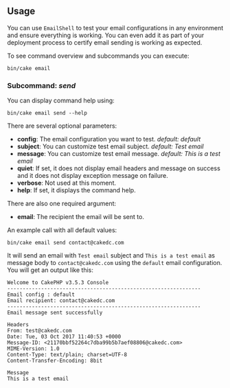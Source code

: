 ## Usage

You can use `EmailShell` to test your email configurations in any environment and ensure everything is working. You can even add it as part of your deployment process to certify email sending is working as expected.

To see command overview and subcommands you can execute:

```
bin/cake email
```

### Subcommand: *send*

You can display command help using:

```
bin/cake email send --help
```

There are several optional parameters:

* **config**: The email configuration you want to test. *default: default*
* **subject**: You can customize test email subject. *default: Test email* 
* **message**: You can customize test email message. *default: This is a test email* 
* **quiet**: If set, it does not display email headers and message on success and it does not display exception message on failure.
* **verbose**: Not used at this moment.
* **help**: If set, it displays the command help.

There are also one required argument:

* **email**: The recipient the email will be sent to.

An example call with all default values:

```
bin/cake email send contact@cakedc.com
```

It will send an email with `Test email` subject and `This is a test email` as message body to `contact@cakedc.com` using the `default` email configuration. You will get an output like this:

```
Welcome to CakePHP v3.5.3 Console
---------------------------------------------------------------
Email config : default
Email recipient: contact@cakedc.com
---------------------------------------------------------------
Email message sent successfully

Headers
From: test@cakedc.com
Date: Tue, 03 Oct 2017 11:40:53 +0000
Message-ID: <21170bbf52264c7dba99b5b7aef08806@cakedc.com>
MIME-Version: 1.0
Content-Type: text/plain; charset=UTF-8
Content-Transfer-Encoding: 8bit

Message
This is a test email
```
